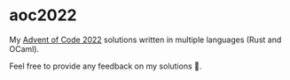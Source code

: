 # aoc2022

My [Advent of Code 2022](https://adventofcode.com/2022) solutions written in multiple languages (Rust and OCaml).

Feel free to provide any feedback on my solutions 🙂.
